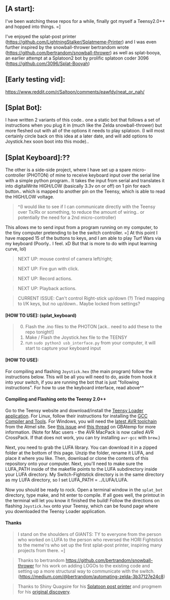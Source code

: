 ## [A start]:
I've been watching these repos for a while, finally got myself a Teensy2.0++ and hopped into things. =] 

I've enjoyed the splat-post printer (https://github.com/LightningStalker/Splatmeme-Printer) and I was even further inspired by the snowball-thrower bertrandom wrote (https://github.com/bertrandom/snowball-thrower) as well as splat-booya, an earlier attempt at a Splatoon2 bot by prolific splatoon coder 3096 (https://github.com/3096/Splat-Booyah) 

## [Early testing vid]:
https://www.reddit.com/r/Saltoon/comments/eawfdy/neat_or_nah/


## [Splat Bot]:
I have written 2 variants of this code.. one a static bot that follows a set of instructions when you plug it in (much like the Zelda snowball-thrower) but more fleshed out with all of the options it needs to play splatoon. (I will most certainly circle back on this idea at a later date, and will add options to Joystick.hex soon boot into this mode)..

## [Splat Keyboard]:??
The other is a side-side project, where I have set up a spare micro-controller (PHOTON) of mine to receive keyboard input over the serial line with a simple python program.. It takes the input from serial and translates it into digitalWrite HIGH/LOW (basically 3.3v on or off) on 1 pin for each button.. which is mapped to another pin on the Teensy, which is able to read the HIGH/LOW voltage.
> ^(I would like to see if I can communicate directly with the Teensy over Tx/Rx or something, to reduce the amount of wiring.. or potentially the need for a 2nd micro-controller)

This allows me to send input from a program running on my computer, to the tiny computer pretending to be the switch controller. =] At this point I have mapped 15 of the buttons to keys, and I am able to play Turf Wars via my keyboard (Poorly.. I feel. xD But that is more to do with input learning curve, lol) 

> NEXT UP: mouse control of camera left/right; 

> NEXT UP: Fire gun with click.

> NEXT UP: Record actions.

> NEXT UP: Playback actions.

> CURRENT ISSUE: Can't control Right-stick up/down (?) Tried mapping to I/K keys, but no up/down.. Maybe locked from settings?

#### [HOW TO USE]: (splat_keyboard)
> 0. Flash the .ino files to the PHOTON [ack.. need to add these to the repo tonight!]
> 1. Make / Flash the Joystick.hex file to the TEENSY
> 2. run `sudo python3 usb_interface.py` from your computer, it will start to capture your keyboard input

#### [HOW TO USE]:
For compiling and flashing `Joystick.hex` (the main program) follow the instructions below. This will be all you will need to do, aside from hook it into your switch, if you are running the bot that is just "following instructions". For how to use the keyboard interface, read above^^

#### Compiling and Flashing onto the Teensy 2.0++
Go to the Teensy website and download/install the [Teensy Loader application](https://www.pjrc.com/teensy/loader.html). For Linux, follow their instructions for installing the [GCC Compiler and Tools](https://www.pjrc.com/teensy/gcc.html). For Windows, you will need the [latest AVR toolchain](http://www.atmel.com/tools/atmelavrtoolchainforwindows.aspx) from the Atmel site. See [this issue](https://github.com/LightningStalker/Splatmeme-Printer/issues/10) and [this thread](http://gbatemp.net/threads/how-to-use-shinyquagsires-splatoon-2-post-printer.479497/) on GBAtemp for more information. (Note for Mac users - the AVR MacPack is now called AVR CrossPack. If that does not work, you can try installing `avr-gcc` with `brew`.)

Next, you need to grab the LUFA library. You can download it in a zipped folder at the bottom of this page. Unzip the folder, rename it LUFA, and place it where you like. Then, download or clone the contents of this repository onto your computer. Next, you'll need to make sure the LUFA_PATH inside of the makefile points to the LUFA subdirectory inside your LUFA directory. My Switch-Fightstick directory is in the same directory as my LUFA directory, so I set LUFA_PATH = ../LUFA/LUFA.

Now you should be ready to rock. Open a terminal window in the `splat_bot` directory, type make, and hit enter to compile. If all goes well, the printout in the terminal will let you know it finished the build! Follow the directions on flashing `Joystick.hex` onto your Teensy, which can be found page where you downloaded the Teensy Loader application.

#### Thanks
> I stand on the shoulders of GIANTS: TY to everyone from the person who worked on LUFA to the person who reversed the HORI Fightstick to the meme'rs who set up the first splat-post printer, inspiring many projects from there. =]

> Thanks to bertrandom https://github.com/bertrandom/snowball-thrower for his work on adding LOGOs to the existing code and setting up a more structural way to communicate with the switch. (https://medium.com/@bertrandom/automating-zelda-3b37127e24c8)

> Thanks to Shiny Quagsire for his [Splatoon post printer](https://github.com/shinyquagsire23/Switch-Fightstick) and progmem for his [original discovery](https://github.com/progmem/Switch-Fightstick).
